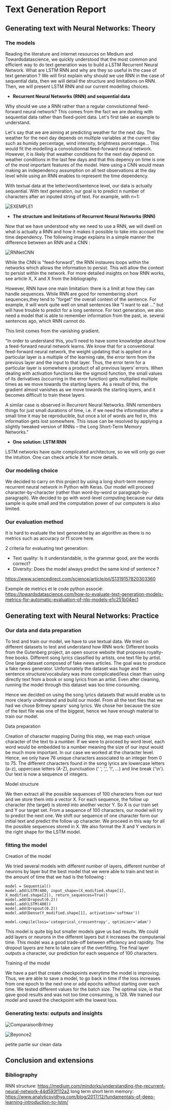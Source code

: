 # Text Generation Report


## Generating text with Neural Networks: Theory
### The models

Reading the literature and internet resources on Medium and Towardsdatascience, we quickly understood that the most common and efficient way to do text generation was to build a LSTM Recurrent Neural Network. What are LSTM RNN and why are they so useful in the case of text generation ? We will first explain why should we use RNN in the case of sequential data, then we will detail the structure and limitations on RNN. Then, we will present LSTM RNN and our current modelling choices.

* **Recurrent Neural Networks (RNN) and sequential data**

Why should we use a RNN rather than a regular convolutionnal feed-forward neural network? This comes from the fact we are dealing with sequential data rather than fixed-point data. Let's first take an example to understand. 

Let's say that we are aiming at predicting weather for the next day. The weather for the next day depends on multiple variables at the current day such as humidy percentage, wind intensity, brightness percentage... This would fit the modelling a convolutionnal feed-forward neural network. However, it is likely that weather conditions for the next day depend on weather conditions in the last few days and that this depency on time is one of the most important features of the model. Here using a CNN would mean making an independency assumption on all test observations at the day level while using an RNN enables to represent the time dependency. 

With textual data at the letter/word/sentence level, our data is actually sequential. With text generation, our goal is to predict n number of characters  after an inputed string of text. For example, with n=1:

![EXEMPLE1](ExempleRNN1.png)

* **The structure and limitations of Recurrent Neural Networks (RNN)** 

Now that we have understood why we need to use a RNN, we will dwell on what is actually a RNN and how it makes it possible to take into account the time dependency. The following image explains in a simple manner the difference between an RNN and a CNN :

![RNNetCNN](07316C3F-6D53-40FD-9D44-23E32F540DA1.jpeg)

While the CNN is "feed-forward", the RNN instaures loops within the networks which allows the information to persist. This will allow the context to persist within the network. For more detailed  insights on how RNN works, see article X, X and X from the bibliography.

However, RNN have one main limitation: there is a limit at how they can handle sequences. While RNN are good for remembering short sequences,they tend to "forget" the overall context of the sentence. For example, it will work quite well on small sentences like "I want to eat ..." but will have trouble to predict for a long sentence. For text generation, we also need a model that is able to remember information from the past, ie. several sentences ago, which RNN cannot do. 

This limit comes from the vanishing gradient. 

"In order to understand this, you’ll need to have some knowledge about how a feed-forward neural network learns. We know that for a conventional feed-forward neural network, the weight updating that is applied on a particular layer is a multiple of the learning rate, the error term from the previous layer and the input to that layer. Thus, the error term for a particular layer is somewhere a product of all previous layers’ errors. When dealing with activation functions like the sigmoid function, the small values of its derivatives (occurring in the error function) gets multiplied multiple times as we move towards the starting layers. As a result of this, the gradient almost vanishes as we move towards the starting layers, and it becomes difficult to train these layers.

A similar case is observed in Recurrent Neural Networks. RNN remembers things for just small durations of time, i.e. if we need the information after a small time it may be reproducible, but once a lot of words are fed in, this information gets lost somewhere. This issue can be resolved by applying a slightly tweaked version of RNNs – the Long Short-Term Memory Networks."

* **One solution: LSTM RNN**

LSTM networks have quite complicated architecture, so we will only go over the intuition. One can check article X for more details.


### Our modeling choice

We decided to carry on this project by using a long short-term memory recurrent neural network in Python with Keras. Our model will proceed character-by-character (rather than word-by-word or paragraph-by-paragraph). We decided to go with word-level computing because our data sample is quite small and the computation power of our computers is also limited.

### Our evaluation method

It is hard to evaluate the text generated by an algorithm as there is no metrics such as accuracy or f1 score here.

2 criteria for evaluating text generation:
* Text quality: Is it understandable, is the grammar good, are the words correct?
* Diversity: Does the model always predict the same kind of sentence ? 

https://www.sciencedirect.com/science/article/pii/S1319157820303360

Exemple de metrics et le code python associé:
https://towardsdatascience.com/how-to-evaluate-text-generation-models-metrics-for-automatic-evaluation-of-nlp-models-e1c251b04ec1


## Generating text with Neural Networks: Practice
### Our data and data preparation 
To test and train our model, we have to use textual data. We tried on different datasets to test and understand how RNN work:
Different books from the Gutenberg project, an open source website that proposes royalty-free books. 
Different song lyrics classified by artists, one text file by artist.
One large dataset composed of fake news articles. The goal was to produce a fake news generator. Unfortunately the dataset was huge and the sentence structure/vocabulary was more complicated/less clean than using directly text from a book or song lyrics from an artist. Even after cleaning, running the model through this dataset was too time consuming.

Hence we decided on using the song lyrics datasets that would enable us to more clearly understand and build our model. From all the text files that we had we chose Britney spears' song lyrics. We chose her because the size of the text file was one of the biggest, hence we have enough material to train our model.

Data preparation

Creation of character mapping
During this step, we map each unique character of the text to a number. If we were to proceed by word level, each word would be embedded to a number meaning the size of our input would be much more important. In our case we worked at the character level. Hence, we only have 76 unique characters associated to an integer from 0 to 75. The different characters found in the song lyrics are lowercase letters (a-z), uppercase letters (A-Z), punctuation (' ', ',', '!', ...) and line break ('\n'). Our text is now a sequence of integers.

Model structure

We then extract all the possible sequences of 100 characters from our text and we store them into a vector X. For each sequence, the follow up character (the target) is stored into another vector Y. So X is our train set and Y our target set. From a sequence of 100 characters, our model will try to predict the next one. We shift our sequence of one character form our initial text and predict the follow up character. We proceed in this way for all the possible sequences stored in X. We also format the X and Y vectors in the right shape for the LSTM model.


### fitting the model

Creation of the model

We tried several models with different number of layers, different number of neurons by layer but the best model that we were able to train and test in the amount of time that we had is the following : 

```
model = Sequential()
model.add(LSTM(400, input_shape=(X_modified.shape[1], X_modified.shape[2]), return_sequences=True))
model.add(Dropout(0.2))
model.add(LSTM(400))
model.add(Dropout(0.2))
model.add(Dense(Y_modified.shape[1], activation='softmax'))

model.compile(loss='categorical_crossentropy', optimizer='adam')
```
This model is quite big but smaller models gave us bad results. We could add layers or neurons in the different layers but it increases the computanial time. This model was a good trade-off between efficiency and rapidity.
The dropout layers are here to take care of the overfitting.
The final layer outputs a character, our prediction for each sequence of 100 characters.

Training of the model

We have a part that create checkpoints everytime the model is improving. Thus, we are able to save a model, to go back in time if the loss increases from one epoch to the next one or add epochs without starting over each time. We tested different values for the batch size. The optimal size, ie that gave good results and was not too time consuming, is 128. We trained our model and saved the checkpoint with the lowest loss.

### Generating texts: outputs and insights

![ComparaisonBritney](Comparaison_britney.png)

![Beyonce2](beyonce2.png)

petite partie sur clean data

## Conclusion and extensions



### Bibliography
RNN structure:
https://medium.com/mindorks/understanding-the-recurrent-neural-network-44d593f112a2
long term short term memory: https://www.analyticsvidhya.com/blog/2017/12/fundamentals-of-deep-learning-introduction-to-lstm/
